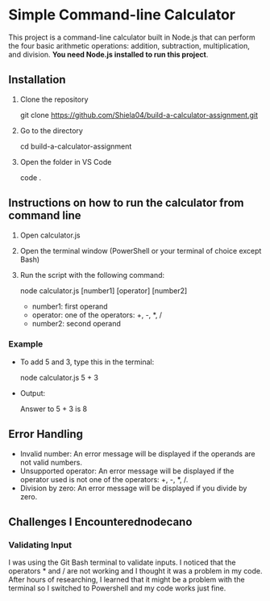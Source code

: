 # Simple Command-line Calculator

This project is a command-line calculator built in Node.js that can perform the four basic arithmetic operations: addition, subtraction, multiplication, and division. **You need Node.js installed to run this project**.

## Installation

1. Clone the repository

   git clone <https://github.com/Shiela04/build-a-calculator-assignment.git>

2. Go to the directory

   cd build-a-calculator-assignment

3. Open the folder in VS Code

   code .

## Instructions on how to run the calculator from command line

1. Open calculator.js
2. Open the terminal window (PowerShell or your terminal of choice except Bash)
3. Run the script with the following command:

   node calculator.js [number1] [operator] [number2]

   - number1: first operand
   - operator: one of the operators: +, -, \*, /
   - number2: second operand

### Example

- To add 5 and 3, type this in the terminal:

  node calculator.js 5 + 3

- Output:

  Answer to 5 + 3 is 8

## Error Handling

- Invalid number: An error message will be displayed if the operands are not valid numbers.
- Unsupported operator: An error message will be displayed if the operator used is not one of the operators: +, -, \*, /.
- Division by zero: An error message will be displayed if you divide by zero.

## Challenges I Encounterednodecano

### Validating Input

I was using the Git Bash terminal to validate inputs. I noticed that the operators \* and / are not working and I thought it was a problem in my code. After hours of researching, I learned that it might be a problem with the terminal so I switched to Powershell and my code works just fine.
